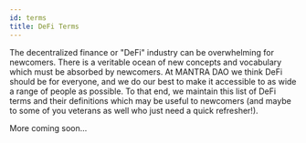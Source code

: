 ```yaml
---
id: terms
title: DeFi Terms
---
```


The decentralized finance or "DeFi" industry can be overwhelming for newcomers. There is a veritable ocean of new concepts and vocabulary which must be absorbed by newcomers. At MANTRA DAO we think DeFi should be for everyone, and we do our best to make it accessible to as wide a range of people as possible. To that end, we maintain this list of DeFi terms and their definitions which may be useful to newcomers (and maybe to some of you veterans as well who just need a quick refresher!).

More coming soon...